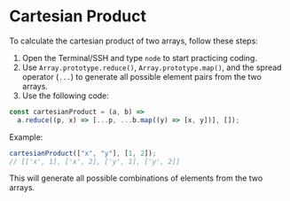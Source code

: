 # Cartesian Product

To calculate the cartesian product of two arrays, follow these steps:

1. Open the Terminal/SSH and type `node` to start practicing coding.
2. Use `Array.prototype.reduce()`, `Array.prototype.map()`, and the spread operator (`...`) to generate all possible element pairs from the two arrays.
3. Use the following code:

```js
const cartesianProduct = (a, b) =>
  a.reduce((p, x) => [...p, ...b.map((y) => [x, y])], []);
```

Example:

```js
cartesianProduct(["x", "y"], [1, 2]);
// [['x', 1], ['x', 2], ['y', 1], ['y', 2]]
```

This will generate all possible combinations of elements from the two arrays.
